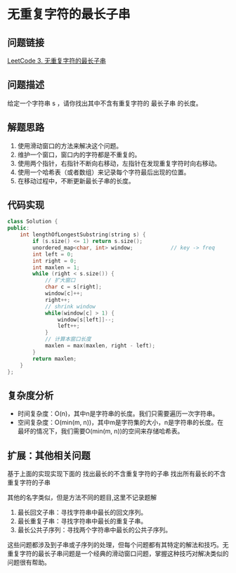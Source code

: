 # 无重复字符的最长子串

## 问题链接
[LeetCode 3. 无重复字符的最长子串](https://leetcode.com/problems/longest-substring-without-repeating-characters/)

## 问题描述
给定一个字符串 s ，请你找出其中不含有重复字符的 最长子串 的长度。

## 解题思路
1. 使用滑动窗口的方法来解决这个问题。
2. 维护一个窗口，窗口内的字符都是不重复的。
3. 使用两个指针，右指针不断向右移动，左指针在发现重复字符时向右移动。
4. 使用一个哈希表（或者数组）来记录每个字符最后出现的位置。
5. 在移动过程中，不断更新最长子串的长度。

## 代码实现
```cpp
class Solution {
public:
    int lengthOfLongestSubstring(string s) {
        if (s.size() <= 1) return s.size();
        unordered_map<char, int> window;            // key -> freq
        int left = 0;
        int right = 0;
        int maxlen = 1;
        while (right < s.size()) {
            // 扩大窗口
            char c = s[right];
            window[c]++;
            right++;
            // shrink window
            while(window[c] > 1) {
                window[s[left]]--;
                left++;
            }
            // 计算本窗口长度
            maxlen = max(maxlen, right - left);
        }
        return maxlen;
    }
};
```

## 复杂度分析
- 时间复杂度：O(n)，其中n是字符串的长度。我们只需要遍历一次字符串。
- 空间复杂度：O(min(m, n))，其中m是字符集的大小，n是字符串的长度。在最坏的情况下，我们需要O(min(m, n))的空间来存储哈希表。

## 扩展：其他相关问题
基于上面的实现实现下面的
找出最长的不含重复字符的子串
找出所有最长的不含重复字符的子串


其他的名字类似，但是方法不同的题目,这里不记录题解
1. 最长回文子串：寻找字符串中最长的回文序列。
2. 最长重复子串：寻找字符串中最长的重复子串。
3. 最长公共子序列：寻找两个字符串中最长的公共子序列。

这些问题都涉及到子串或子序列的处理，但每个问题都有其特定的解法和技巧。无重复字符的最长子串问题是一个经典的滑动窗口问题，掌握这种技巧对解决类似的问题很有帮助。
